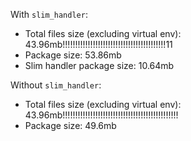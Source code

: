 


With `slim_handler`:

- Total files size (excluding virtual env): 43.96mb!!!!!!!!!!!!!!!!!!!!!!!!!!!!!!!!!!!!!!!!!11
- Package size: 53.86mb
- Slim handler package size: 10.64mb

Without `slim_handler`:

- Total files size (excluding virtual env): 43.96mb!!!!!!!!!!!!!!!!!!!!!!!!!!!!!!!!!!!!!!!!!!!!!!
- Package size: 49.6mb
